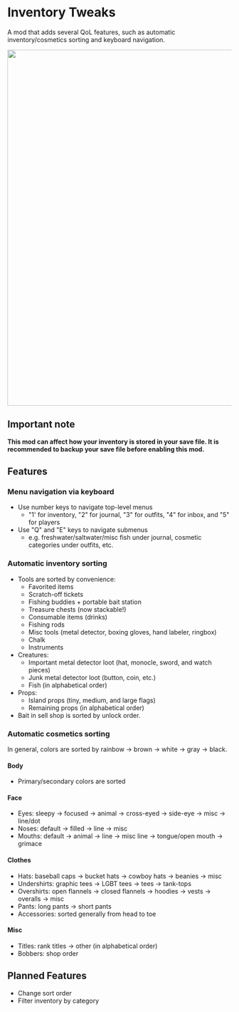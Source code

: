 # Inventory Tweaks

A mod that adds several QoL features, such as automatic inventory/cosmetics sorting and keyboard navigation.

<img src="https://github.com/user-attachments/assets/6845d8af-27b2-48a3-9901-5f729630bb12" width=800>

## Important note

**This mod can affect how your inventory is stored in your save file.
It is recommended to backup your save file before enabling this mod.**

## Features

### Menu navigation via keyboard

- Use number keys to navigate top-level menus
  - "1' for inventory, "2" for journal, "3" for outfits, "4" for inbox, and "5" for players
- Use "Q" and "E" keys to navigate submenus
  - e.g. freshwater/saltwater/misc fish under journal, cosmetic categories under outfits, etc.

### Automatic inventory sorting
- Tools are sorted by convenience:
  - Favorited items
  - Scratch-off tickets
  - Fishing buddies + portable bait station
  - Treasure chests (now stackable!)
  - Consumable items (drinks)
  - Fishing rods
  - Misc tools (metal detector, boxing gloves, hand labeler, ringbox)
  - Chalk
  - Instruments
- Creatures:
  - Important metal detector loot (hat, monocle, sword, and watch pieces)
  - Junk metal detector loot (button, coin, etc.)
  - Fish (in alphabetical order)
- Props:
  - Island props (tiny, medium, and large flags)
  - Remaining props (in alphabetical order)
- Bait in sell shop is sorted by unlock order.

### Automatic cosmetics sorting
In general, colors are sorted by rainbow -> brown -> white -> gray -> black.

#### Body
- Primary/secondary colors are sorted

#### Face
- Eyes: sleepy -> focused -> animal -> cross-eyed -> side-eye -> misc -> line/dot
- Noses: default -> filled -> line -> misc
- Mouths: default -> animal -> line -> misc line -> tongue/open mouth -> grimace

#### Clothes
- Hats: baseball caps -> bucket hats -> cowboy hats -> beanies -> misc
- Undershirts: graphic tees -> LGBT tees -> tees -> tank-tops
- Overshirts: open flannels -> closed flannels -> hoodies -> vests -> overalls -> misc
- Pants: long pants -> short pants
- Accessories: sorted generally from head to toe

#### Misc
- Titles: rank titles -> other (in alphabetical order)
- Bobbers: shop order

## Planned Features
- Change sort order
- Filter inventory by category